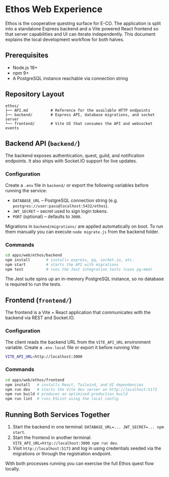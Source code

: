 # Ethos Web Experience

Ethos is the cooperative questing surface for E-CO. The application is split
into a standalone Express backend and a Vite powered React frontend so that
server capabilities and UI can iterate independently. This document explains the
local development workflow for both halves.

## Prerequisites

- Node.js 18+
- npm 9+
- A PostgreSQL instance reachable via connection string

## Repository Layout

```
ethos/
├── API.md          # Reference for the available HTTP endpoints
├── backend/        # Express API, database migrations, and socket server
└── frontend/       # Vite UI that consumes the API and websocket events
```

## Backend API (`backend/`)

The backend exposes authentication, quest, guild, and notification endpoints.
It also ships with Socket.IO support for live updates.

### Configuration

Create a `.env` file in `backend/` or export the following variables before
running the service:

- `DATABASE_URL` – PostgreSQL connection string (e.g.
  `postgres://user:pass@localhost:5432/ethos`).
- `JWT_SECRET` – secret used to sign login tokens.
- `PORT` (optional) – defaults to `3000`.

Migrations in `backend/migrations/` are applied automatically on boot. To run
them manually you can execute `node migrate.js` from the backend folder.

### Commands

```bash
cd apps/web/ethos/backend
npm install       # installs express, pg, socket.io, etc.
npm start         # starts the API with migrations
npm test          # runs the Jest integration tests (uses pg-mem)
```

The Jest suite spins up an in-memory PostgreSQL instance, so no database is
required to run the tests.

## Frontend (`frontend/`)

The frontend is a Vite + React application that communicates with the backend
via REST and Socket.IO.

### Configuration

The client reads the backend URL from the `VITE_API_URL` environment variable.
Create a `.env.local` file or export it before running Vite:

```bash
VITE_API_URL=http://localhost:3000
```

### Commands

```bash
cd apps/web/ethos/frontend
npm install   # installs React, Tailwind, and UI dependencies
npm run dev   # starts the Vite dev server on http://localhost:5173
npm run build # produces an optimized production build
npm run lint  # runs ESLint using the local config
```

## Running Both Services Together

1. Start the backend in one terminal: `DATABASE_URL=... JWT_SECRET=... npm start`.
2. Start the frontend in another terminal: `VITE_API_URL=http://localhost:3000 npm run dev`.
3. Visit `http://localhost:5173` and log in using credentials seeded via the
   migrations or through the registration endpoint.

With both processes running you can exercise the full Ethos quest flow locally.
